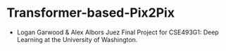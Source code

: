 # Transformer-based-Pix2Pix
-  Logan Garwood & Alex Albors Juez
Final Project for CSE493G1: Deep Learning at the University of Washington. 
